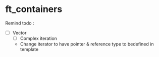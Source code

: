 # ft_containers
Remind todo :

 - [ ] Vector
	 - [ ] Complex iteration
	- Change iterator to have pointer & reference type to bedefined in template
